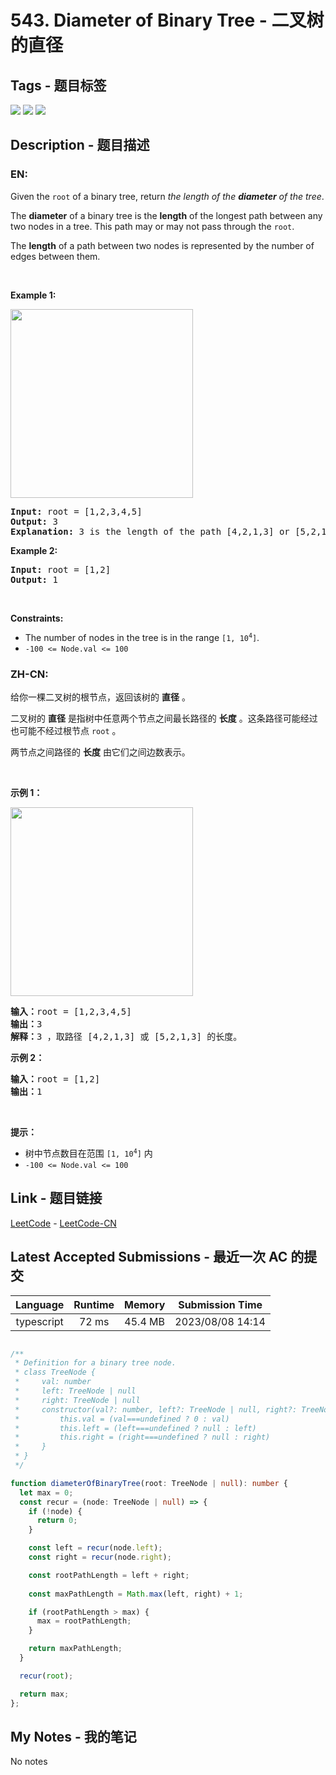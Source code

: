 
# 543. Diameter of Binary Tree - 二叉树的直径

## Tags - 题目标签

 <img src="https://img.shields.io/badge/Tree-树-blue.svg">   <img src="https://img.shields.io/badge/Depth First Search-深度优先搜索-blue.svg">   <img src="https://img.shields.io/badge/Binary Tree-二叉树-blue.svg">  


## Description - 题目描述

### EN:
<p>Given the <code>root</code> of a binary tree, return <em>the length of the <strong>diameter</strong> of the tree</em>.</p>

<p>The <strong>diameter</strong> of a binary tree is the <strong>length</strong> of the longest path between any two nodes in a tree. This path may or may not pass through the <code>root</code>.</p>

<p>The <strong>length</strong> of a path between two nodes is represented by the number of edges between them.</p>

<p>&nbsp;</p>
<p><strong class="example">Example 1:</strong></p>
<img alt="" src="https://assets.leetcode.com/uploads/2021/03/06/diamtree.jpg" style="width: 292px; height: 302px;" />
<pre>
<strong>Input:</strong> root = [1,2,3,4,5]
<strong>Output:</strong> 3
<strong>Explanation:</strong> 3 is the length of the path [4,2,1,3] or [5,2,1,3].
</pre>

<p><strong class="example">Example 2:</strong></p>

<pre>
<strong>Input:</strong> root = [1,2]
<strong>Output:</strong> 1
</pre>

<p>&nbsp;</p>
<p><strong>Constraints:</strong></p>

<ul>
	<li>The number of nodes in the tree is in the range <code>[1, 10<sup>4</sup>]</code>.</li>
	<li><code>-100 &lt;= Node.val &lt;= 100</code></li>
</ul>


### ZH-CN:
<p>给你一棵二叉树的根节点，返回该树的 <strong>直径</strong> 。</p>

<p>二叉树的 <strong>直径</strong> 是指树中任意两个节点之间最长路径的 <strong>长度</strong> 。这条路径可能经过也可能不经过根节点 <code>root</code> 。</p>

<p>两节点之间路径的 <strong>长度</strong> 由它们之间边数表示。</p>

<p>&nbsp;</p>

<p><strong class="example">示例 1：</strong></p>
<img alt="" src="https://assets.leetcode.com/uploads/2021/03/06/diamtree.jpg" style="width: 292px; height: 302px;" />
<pre>
<strong>输入：</strong>root = [1,2,3,4,5]
<strong>输出：</strong>3
<strong>解释：</strong>3 ，取路径 [4,2,1,3] 或 [5,2,1,3] 的长度。
</pre>

<p><strong class="example">示例 2：</strong></p>

<pre>
<strong>输入：</strong>root = [1,2]
<strong>输出：</strong>1
</pre>

<p>&nbsp;</p>

<p><strong>提示：</strong></p>

<ul>
	<li>树中节点数目在范围 <code>[1, 10<sup>4</sup>]</code> 内</li>
	<li><code>-100 &lt;= Node.val &lt;= 100</code></li>
</ul>



## Link - 题目链接

[LeetCode](https://leetcode.com/problems/diameter-of-binary-tree/description/)  -  [LeetCode-CN](https://leetcode.cn/problems/diameter-of-binary-tree/description/)
## Latest Accepted Submissions - 最近一次 AC 的提交


| Language | Runtime | Memory | Submission Time |
|:---:|:---:|:---:|:---:|
| typescript  | 72 ms | 45.4 MB | 2023/08/08 14:14 |

```typescript

/**
 * Definition for a binary tree node.
 * class TreeNode {
 *     val: number
 *     left: TreeNode | null
 *     right: TreeNode | null
 *     constructor(val?: number, left?: TreeNode | null, right?: TreeNode | null) {
 *         this.val = (val===undefined ? 0 : val)
 *         this.left = (left===undefined ? null : left)
 *         this.right = (right===undefined ? null : right)
 *     }
 * }
 */

function diameterOfBinaryTree(root: TreeNode | null): number {
  let max = 0;
  const recur = (node: TreeNode | null) => {
    if (!node) {
      return 0;
    }

    const left = recur(node.left);
    const right = recur(node.right);

    const rootPathLength = left + right;
    
    const maxPathLength = Math.max(left, right) + 1;

    if (rootPathLength > max) {
      max = rootPathLength;
    }

    return maxPathLength;
  }

  recur(root);

  return max;
};

```
## My Notes - 我的笔记


No notes

